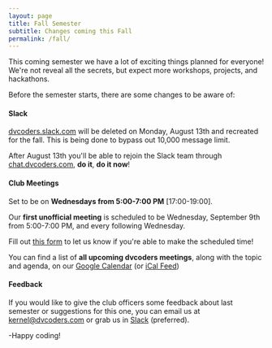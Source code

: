 ```yaml
---
layout: page
title: Fall Semester
subtitle: Changes coming this Fall
permalink: /fall/
---
```


This coming semester we have a lot of exciting things planned for everyone! We're not reveal all the secrets, but expect more workshops, projects, and hackathons.

Before the semester starts, there are some changes to be aware of:

#### **Slack**

[dvcoders.slack.com](dvcoders.slack.com) will be deleted on Monday, August 13th and recreated for the fall. This is being done to bypass out 10,000 message limit.

After August 13th you'll be able to rejoin the Slack team through [chat.dvcoders.com](https://chat.dvcoders.com), **do it**, **do it now**! 


#### **Club Meetings**
	
Set to be on **Wednesdays from 5:00-7:00 PM** [17:00-19:00]. 

Our **first unofficial meeting** is scheduled to be Wednesday, September 9th from 5:00-7:00 PM, and every following Wednesday.

Fill out [this form](/apply) to let us know if you're able to make the scheduled time!
	
You can find a list of **all upcoming dvcoders meetings**, along with the topic and agenda, on our [Google Calendar](https://www.google.com/calendar/embed?src=l3fbghmjdfibd36liko10ifgnc%40group.calendar.google.com&ctz=America/Los_Angeles) (or [iCal Feed](https://www.google.com/calendar/ical/l3fbghmjdfibd36liko10ifgnc%40group.calendar.google.com/public/basic.ics))

#### **Feedback**
	
If you would like to give the club officers some feedback about last semester or suggestions for this one, you can email us at [kernel@dvcoders.com](mailto:kernel@dvcoders.com) or grab us in [Slack](dvcoders.slack.com) (preferred).

-Happy coding!	  

